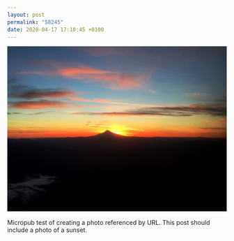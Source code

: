 ```yaml
---
layout: post
permalink: "58245"
date: 2020-04-17 17:10:45 +0100
---
```

![](/images/sunset.jpg)
  
Micropub test of creating a photo referenced by URL. This post should include a photo of a sunset.
